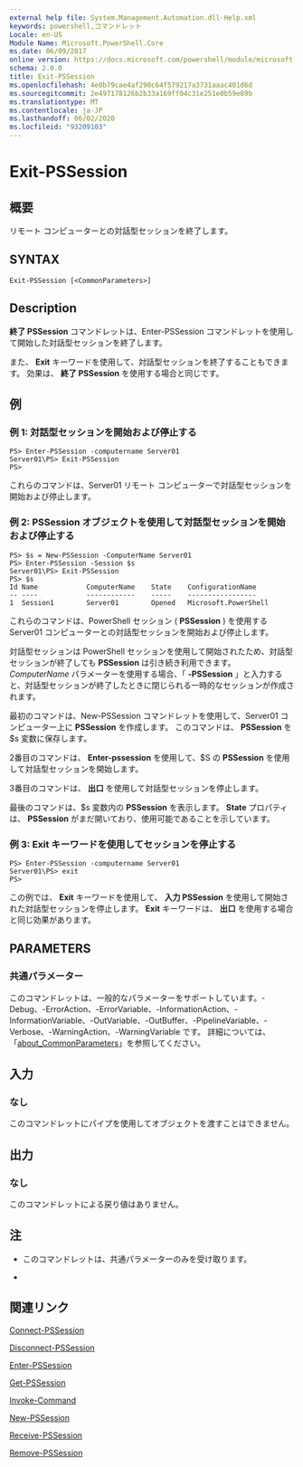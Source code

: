 ```yaml
---
external help file: System.Management.Automation.dll-Help.xml
keywords: powershell,コマンドレット
Locale: en-US
Module Name: Microsoft.PowerShell.Core
ms.date: 06/09/2017
online version: https://docs.microsoft.com/powershell/module/microsoft.powershell.core/exit-pssession?view=powershell-6&WT.mc_id=ps-gethelp
schema: 2.0.0
title: Exit-PSSession
ms.openlocfilehash: 4e0b79cae4af290c64f579217a3731aaac401d6d
ms.sourcegitcommit: 2e497178126b2b33a169ff04c31e251e0b59e89b
ms.translationtype: MT
ms.contentlocale: ja-JP
ms.lasthandoff: 06/02/2020
ms.locfileid: "93209103"
---
```

# Exit-PSSession

## 概要
リモート コンピューターとの対話型セッションを終了します。

## SYNTAX

```
Exit-PSSession [<CommonParameters>]
```

## Description

**終了 PSSession** コマンドレットは、Enter-PSSession コマンドレットを使用して開始した対話型セッションを終了します。

また、 **Exit** キーワードを使用して、対話型セッションを終了することもできます。
効果は、 **終了 PSSession** を使用する場合と同じです。

## 例

### 例 1: 対話型セッションを開始および停止する

```
PS> Enter-PSSession -computername Server01
Server01\PS> Exit-PSSession
PS>
```

これらのコマンドは、Server01 リモート コンピューターで対話型セッションを開始および停止します。

### 例 2: PSSession オブジェクトを使用して対話型セッションを開始および停止する

```
PS> $s = New-PSSession -ComputerName Server01
PS> Enter-PSSession -Session $s
Server01\PS> Exit-PSSession
PS> $s
Id Name            ComputerName    State    ConfigurationName
-- ----            ------------    -----    -----------------
1  Session1        Server01        Opened   Microsoft.PowerShell
```

これらのコマンドは、PowerShell セッション ( **PSSession** ) を使用する Server01 コンピューターとの対話型セッションを開始および停止します。

対話型セッションは PowerShell セッションを使用して開始されたため、対話型セッションが終了しても **PSSession** は引き続き利用できます。
*ComputerName* パラメーターを使用する場合、「 **-PSSession** 」と入力すると、対話型セッションが終了したときに閉じられる一時的なセッションが作成されます。

最初のコマンドは、New-PSSession コマンドレットを使用して、Server01 コンピューター上に **PSSession** を作成します。
このコマンドは、 **PSSession** を $s 変数に保存します。

2番目のコマンドは、 **Enter-pssession** を使用して、$S の **PSSession** を使用して対話型セッションを開始します。

3番目のコマンドは、 **出口** を使用して対話型セッションを停止します。

最後のコマンドは、$s 変数内の **PSSession** を表示します。
**State** プロパティは、 **PSSession** がまだ開いており、使用可能であることを示しています。

### 例 3: Exit キーワードを使用してセッションを停止する

```
PS> Enter-PSSession -computername Server01
Server01\PS> exit
PS>
```

この例では、 **Exit** キーワードを使用して、 **入力 PSSession** を使用して開始された対話型セッションを停止します。
**Exit** キーワードは、 **出口** を使用する場合と同じ効果があります。

## PARAMETERS

### 共通パラメーター

このコマンドレットは、一般的なパラメーターをサポートしています。-Debug、-ErrorAction、-ErrorVariable、-InformationAction、-InformationVariable、-OutVariable、-OutBuffer、-PipelineVariable、-Verbose、-WarningAction、-WarningVariable です。 詳細については、「[about_CommonParameters](https://go.microsoft.com/fwlink/?LinkID=113216)」を参照してください。

## 入力

### なし

このコマンドレットにパイプを使用してオブジェクトを渡すことはできません。

## 出力

### なし

このコマンドレットによる戻り値はありません。

## 注

* このコマンドレットは、共通パラメーターのみを受け取ります。

*

## 関連リンク

[Connect-PSSession](Connect-PSSession.md)

[Disconnect-PSSession](Disconnect-PSSession.md)

[Enter-PSSession](Enter-PSSession.md)

[Get-PSSession](Get-PSSession.md)

[Invoke-Command](Invoke-Command.md)

[New-PSSession](New-PSSession.md)

[Receive-PSSession](Receive-PSSession.md)

[Remove-PSSession](Remove-PSSession.md)
